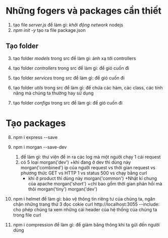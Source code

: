 # Những fogers và packages cần thiết

1. tạo file _server.js_
   để làm gì: _khởi động network_ nodejs
2. _npm init -y_
   tạo ra file package.json

## Tạo folder

3. tạo folder _models_ trong src
   để làm gì: ánh xạ tới controllers

4. tạo folder _controllers_ trong src
   để làm gì: để gió cuốn đi

5. tạo folder _services_ trong src
   để làm gì: để gió cuốn đi

6. tạo folder _utils_ trong src
   để làm gì: để chứa các hàm, các class, các tính năng mà chúng ta thường hay sử dụng

7. tạo folder _configs_ trong src
   để làm gì: để gió cuốn đi

# Tạo packages

8. npm i express --save

9. npm i morgan --save-dev

   1. để làm gì: thư viện để in ra các log mà một người chạy 1 cái request
   2. có 5 loại
      morgan('dev')
      +khi đang ở dev thì dùng này
      morgan('combined')
      ip của người request vs thời gian request vs phương thức GET vs HTTP 1 vs status 500 vs chạy bằng curl
      - khi ở product thì dùng này
        morgan('common')
        +Nhật kí chung của apache
        morgan('short')
        +chỉ bao gồm thời gian phản hồi mà thôi
        morgan('tiny')
        morgan('dev')

10. npm i helmet
    để làm gì: bảo vệ thông tin riêng tư của chúng ta, ngăn chặn những trang thứ 3 đọc cokie
    curl http://localhost:3055 --include: cho phép chúng ta xem những cái header của hệ thống của chúng ta trong file curl

11. npm i compression
    để làm gì: để giảm băng thông khi ta gửi đến người dùng
